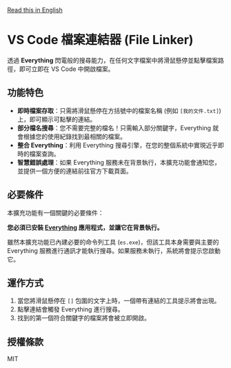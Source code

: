 [Read this in English](README.md)

# VS Code 檔案連結器 (File Linker)

透過 **Everything** 閃電般的搜尋能力，在任何文字檔案中將滑鼠懸停並點擊檔案路徑，即可立即在 VS Code 中開啟檔案。

## 功能特色

-   **即時檔案存取**：只需將滑鼠懸停在方括號中的檔案名稱 (例如 `[我的文件.txt]`) 上，即可顯示可點擊的連結。
-   **部分檔名搜尋**：您不需要完整的檔名！只需輸入部分關鍵字，Everything 就會根據您的使用紀錄找到最相關的檔案。
-   **整合 Everything**：利用 Everything 搜尋引擎，在您的整個系統中實現近乎即時的檔案查詢。
-   **智慧錯誤處理**：如果 Everything 服務未在背景執行，本擴充功能會通知您，並提供一個方便的連結前往官方下載頁面。

## 必要條件

本擴充功能有一個關鍵的必要條件：

**您必須已安裝 [Everything](https://www.voidtools.com/) 應用程式，並讓它在背景執行。**

雖然本擴充功能已內建必要的命令列工具 (`es.exe`)，但該工具本身需要與主要的 Everything 服務進行通訊才能執行搜尋。如果服務未執行，系統將會提示您啟動它。

## 運作方式

1.  當您將滑鼠懸停在 `[]` 包圍的文字上時，一個帶有連結的工具提示將會出現。
2.  點擊連結會觸發 Everything 進行搜尋。
3.  找到的第一個符合關鍵字的檔案將會被立即開啟。

## 授權條款

MIT
